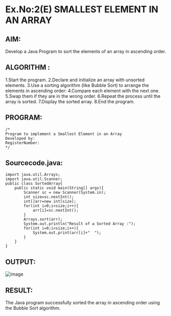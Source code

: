 # Ex.No:2(E)  SMALLEST ELEMENT IN AN ARRAY

## AIM:
Develop a Java Program to sort the elements of an array in ascending order.

## ALGORITHM :
1.Start the program.
2.Declare and initialize an array with unsorted elements.
3.Use a sorting algorithm (like Bubble Sort) to arrange the elements in ascending order:
4.Compare each element with the next one.
5.Swap them if they are in the wrong order.
6.Repeat the process until the array is sorted.
7.Display the sorted array.
8.End the program.
	

## PROGRAM:
 ```
/*
Program to implement a Smallest Element in an Array
Developed by: 
RegisterNumber:  
*/
```

## Sourcecode.java:
```
import java.util.Arrays;
import java.util.Scanner;
public class SortedArray{
    public static void main(String[] args){
        Scanner sc = new Scanner(System.in);
        int size=sc.nextInt();
        int[]arr=new int[size];
        for(int i=0;i<size;i++){
            arr[i]=sc.nextInt();
        }
        Arrays.sort(arr);
        System.out.println("Result of a Sorted Array :");
        for(int i=0;i<size;i++){
            System.out.print(arr[i]+"  ");
        }
    }
}

```








## OUTPUT:
![image](https://github.com/user-attachments/assets/309ebcce-5ccd-478b-8e3a-1af2c72876b6)


## RESULT:

The Java program successfully sorted the array in ascending order using the Bubble Sort algorithm.


